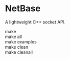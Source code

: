 # NetBase

A lightweight C++ socket API.

make  
make all  
make examples  
make clean  
make cleanall  
